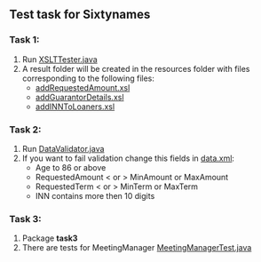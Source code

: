 ## Test task for Sixtynames

### Task 1:

1. Run [XSLTTester.java](src%2Fmain%2Fjava%2Fcom%2Fsixtynames%2FXSLTTester.java)
2. A result folder will be created in the resources folder with files corresponding to the following files: 
   * [addRequestedAmount.xsl](src%2Fmain%2Fresources%2FaddRequestedAmount.xsl)
   * [addGuarantorDetails.xsl](src%2Fmain%2Fresources%2FaddGuarantorDetails.xsl)
   * [addINNToLoaners.xsl](src%2Fmain%2Fresources%2FaddINNToLoaners.xsl)

### Task 2:

1. Run [DataValidator.java](src%2Fmain%2Fjava%2Fcom%2Fsixtynames%2FDataValidator.java)
2. If you want to fail validation change this fields in [data.xml](src%2Fmain%2Fresources%2Fdata.xml):
    * Age to 86 or above
    * RequestedAmount < or > MinAmount or MaxAmount
    * RequestedTerm < or > MinTerm or MaxTerm
    * INN contains more then 10 digits

### Task 3:

1. Package __task3__
2. There are tests for MeetingManager [MeetingManagerTest.java](src%2Ftest%2Fjava%2Fcom%2Fsixtynames%2Ftask3%2FMeetingManagerTest.java)